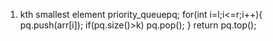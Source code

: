 1.  kth smallest element
 priority_queue<int>pq;
        for(int i=l;i<=r;i++){
            pq.push(arr[i]);
            if(pq.size()>k) pq.pop();
        }
        return pq.top();
